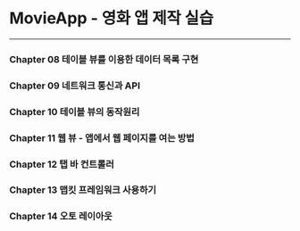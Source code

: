 # MovieApp - 영화 앱 제작 실습
----
### Chapter 08 테이블 뷰를 이용한 데이터 목록 구현
### Chapter 09 네트워크 통신과 API
### Chapter 10 테이블 뷰의 동작원리
### Chapter 11 웹 뷰 - 앱에서 웹 페이지를 여는 방법
### Chapter 12 탭 바 컨트롤러
### Chapter 13 맵킷 프레임워크 사용하기
### Chapter 14 오토 레이아웃